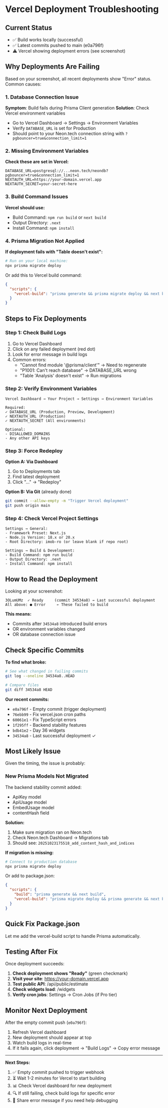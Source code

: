 # Vercel Deployment Troubleshooting

## Current Status
- ✅ Build works locally (successful)
- ✅ Latest commits pushed to main (e0a796f)
- ⚠️ Vercel showing deployment errors (see screenshot)

## Why Deployments Are Failing

Based on your screenshot, all recent deployments show "Error" status. Common causes:

### 1. **Database Connection Issue**
**Symptom**: Build fails during Prisma Client generation
**Solution**: Check Vercel environment variables
- Go to Vercel Dashboard → Settings → Environment Variables
- Verify `DATABASE_URL` is set for Production
- Should point to your Neon.tech connection string with `?pgbouncer=true&connection_limit=1`

### 2. **Missing Environment Variables**
**Check these are set in Vercel:**
```
DATABASE_URL=postgresql://...neon.tech/neondb?pgbouncer=true&connection_limit=1
NEXTAUTH_URL=https://your-domain.vercel.app
NEXTAUTH_SECRET=your-secret-here
```

### 3. **Build Command Issues**
**Vercel should use:**
- Build Command: `npm run build` or `next build`
- Output Directory: `.next`
- Install Command: `npm install`

### 4. **Prisma Migration Not Applied**
**If deployment fails with "Table doesn't exist":**
```bash
# Run on your local machine:
npx prisma migrate deploy
```

Or add this to Vercel build command:
```json
{
  "scripts": {
    "vercel-build": "prisma generate && prisma migrate deploy && next build"
  }
}
```

## Steps to Fix Deployments

### Step 1: Check Build Logs
1. Go to Vercel Dashboard
2. Click on any failed deployment (red dot)
3. Look for error message in build logs
4. Common errors:
   - "Cannot find module '@prisma/client'" → Need to regenerate
   - "P1001: Can't reach database" → DATABASE_URL wrong
   - "Table 'Analysis' doesn't exist" → Run migrations

### Step 2: Verify Environment Variables
```
Vercel Dashboard → Your Project → Settings → Environment Variables

Required:
✓ DATABASE_URL (Production, Preview, Development)
✓ NEXTAUTH_URL (Production)
✓ NEXTAUTH_SECRET (All environments)

Optional:
- DISALLOWED_DOMAINS
- Any other API keys
```

### Step 3: Force Redeploy
**Option A: Via Dashboard**
1. Go to Deployments tab
2. Find latest deployment
3. Click "..." → "Redeploy"

**Option B: Via Git** (already done)
```bash
git commit --allow-empty -m "Trigger Vercel deployment"
git push origin main
```

### Step 4: Check Vercel Project Settings
```
Settings → General:
- Framework Preset: Next.js
- Node.js Version: 18.x or 20.x
- Root Directory: imob-ro (or leave blank if repo root)

Settings → Build & Development:
- Build Command: npm run build
- Output Directory: .next
- Install Command: npm install
```

## How to Read the Deployment

Looking at your screenshot:

```
3OLumUMz  ✓ Ready     (commit 34534a8) ← Last successful deployment
All above: ● Error     ← These failed to build
```

**This means:**
- Commits after `34534a8` introduced build errors
- OR environment variables changed
- OR database connection issue

## Check Specific Commits

**To find what broke:**
```bash
# See what changed in failing commits
git log --oneline 34534a8..HEAD

# Compare files
git diff 34534a8 HEAD
```

**Our recent commits:**
- `e0a796f` - Empty commit (trigger deployment)
- `76ebb99` - Fix vercel.json cron paths
- `60061e1` - Fix TypeScript errors
- `1f295ff` - Backend stability features
- `bdb41e2` - Day 36 widgets
- `34534a8` - Last successful deployment ✓

## Most Likely Issue

Given the timing, the issue is probably:

### **New Prisma Models Not Migrated**

The backend stability commit added:
- ApiKey model
- ApiUsage model  
- EmbedUsage model
- contentHash field

**Solution:**
1. Make sure migration ran on Neon.tech
2. Check Neon.tech Dashboard → Migrations tab
3. Should see: `20251023175518_add_content_hash_and_indices`

**If migration is missing:**
```bash
# Connect to production database
npx prisma migrate deploy
```

Or add to package.json:
```json
{
  "scripts": {
    "build": "prisma generate && next build",
    "vercel-build": "prisma migrate deploy && prisma generate && next build"
  }
}
```

## Quick Fix Package.json

Let me add the vercel-build script to handle Prisma automatically.

## Testing After Fix

Once deployment succeeds:

1. **Check deployment shows "Ready"** (green checkmark)
2. **Visit your site**: https://your-domain.vercel.app
3. **Test public API**: /api/public/estimate
4. **Check widgets load**: /widgets
5. **Verify cron jobs**: Settings → Cron Jobs (if Pro tier)

## Monitor Next Deployment

After the empty commit push (`e0a796f`):
1. Refresh Vercel dashboard
2. New deployment should appear at top
3. Watch build logs in real-time
4. If it fails again, click deployment → "Build Logs" → Copy error message

---

**Next Steps:**
1. ✅ Empty commit pushed to trigger webhook
2. ⏳ Wait 1-2 minutes for Vercel to start building
3. 📊 Check Vercel dashboard for new deployment
4. 🔍 If still failing, check build logs for specific error
5. 📝 Share error message if you need help debugging
